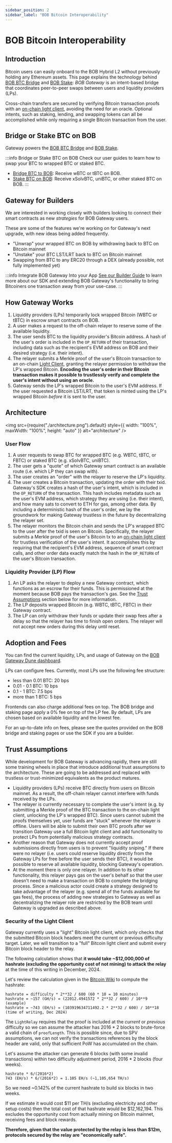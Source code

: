 ```yaml
---
sidebar_position: 2
sidebar_label: "BOB Bitcoin Interoperability"
---
```


# BOB Bitcoin Interoperability

## Introduction

Bitcoin users can easily onboard to the BOB Hybrid L2 without previously holding any Ethereum assets. This page explains the technology behind [BOB BTC Bridge](https://app.gobob.xyz/en?type=deposit&network=bitcoin&receive=WBTC) and [BOB Stake](https://app.gobob.xyz/en/stake): _BOB Gateway_ is an intent-based bridge that coordinates peer-to-peer swaps between users and liquidity providers (LPs).

Cross-chain transfers are secured by verifying Bitcoin transaction proofs with an [on-chain light client](/learn/builder-guides/relay), avoiding the need for an oracle. Optional intents, such as staking, lending, and swapping tokens can all be accomplished while only requiring a single Bitcoin transaction from the user.

## Bridge or Stake BTC on BOB

Gateway powers the [BOB BTC Bridge](https://app.gobob.xyz/en?type=deposit&network=bitcoin&receive=WBTC) and [BOB Stake](https://app.gobob.xyz/en/stake).

:::info Bridge or Stake BTC on BOB
Check our user guides to learn how to swap your BTC to wrapped BTC or staked BTC.
- [Bridge BTC to BOB](/learn/user-guides/onboard-to-bob/bob-gateway/): Receive wBTC or tBTC on BOB.
- [Stake BTC on BOB](/learn/user-guides/bob-stake): Receive xSolvBTC, uniBTC, or other staked BTC on BOB.
:::

## Gateway for Builders

We are interested in working closely with builders looking to connect their smart contracts as new _strategies_ for BOB Gateway users.

These are some of the features we're working on for Gateway's next upgrade, with new ideas being added frequently.

- "Unwrap" your wrapped BTC on BOB by withdrawing back to BTC on Bitcoin mainnet
- "Unstake" your BTC LST/LRT back to BTC on Bitcoin mainnet
- Swapping from BTC to any ERC20 through a DEX (already possible, not fully implemented yet)

:::info Integrate BOB Gateway Into your App
[See our Builder Guide](/learn/builder-guides/gateway) to learn more about our SDK and extending BOB Gateway's functionality to bring Bitcoiners one transaction away from your use-case.
:::

## How Gateway Works

1. Liquidity providers (LPs) temporarily lock wrapped Bitcoin (WBTC or tBTC) in escrow smart contracts on BOB.
1. A user makes a request to the off-chain relayer to reserve some of the available liquidity.
1. The user sends BTC to the liquidity provider's Bitcoin address. A hash of the user's order is included in the `OP_RETURN` of their transaction, including data such as the recipient's EVM address on BOB and their desired strategy (i.e. their intent).
1. The relayer submits a Merkle proof of the user's Bitcoin transaction to an on-chain [Light Client](/learn/builder-guides/relay), granting the relayer permission to withdraw the LP's wrapped Bitcoin. **Encoding the user's order in their Bitcoin transaction makes it possible to trustlessly verify and complete the user's intent without using an oracle.**
1. Gateway sends the LP's wrapped Bitcoin to the user's EVM address. If the user requested a Bitcoin LST/LRT, that token is minted using the LP's wrapped Bitcoin _before_ it is sent to the user.

## Architecture

<img
src={require("./architecture.png").default}
style={{ width: "100%", maxWidth: "100%", height: "auto" }}
alt="architecture"
/>

### User Flow

1. A user requests to swap BTC for wrapped BTC (e.g. WBTC, tBTC, or FBTC) or staked BTC (e.g. xSolvBTC, uniBTC).
1. The user gets a "quote" of which Gateway smart contract is an available route (i.e. which LP they can swap with).
1. The user creates an "order" with the relayer to reserve the LP's liquidity.
1. The user creates a Bitcoin transaction, updating the order with their txid. Gateway's SDK creates a hash of the user's intent, which is included in the `OP_RETURN` of the transaction. This hash includes metadata such as the user's EVM address, which strategy they are using (i.e. their intent), and how many sats to convert to ETH for gas, among other data. By including a deterministic hash of the user's order, we lay the groundwork for making Gateway trustless in the future by decentralizing the relayer set.
1. The relayer monitors the Bitcoin chain and sends the LP's wrapped BTC to the user after the txid is seen on Bitcoin. Specifically, the relayer submits a Merkle proof of the user's Bitcoin tx to an [on-chain light client](/learn/builder-guides/relay) for trustless verification of the user's intent. It accomplishes this by requiring that the recipient's EVM address, sequence of smart contract calls, and other order data exactly match the hash in the `OP_RETURN` of the user's Bitcoin transaction.

### Liquidity Provider (LP) Flow

1. An LP asks the relayer to deploy a new Gateway contract, which functions as an escrow for their funds. This is permissioned at the moment because BOB pays the transaction's gas. See the [Trust Assumptions](#trust-assumptions) section below for more information.
2. The LP deposits wrapped Bitcoin (e.g. WBTC, tBTC, FBTC) in their Gateway contract.
3. The LP can only withdraw their funds or update their swap fees after a delay so that the relayer has time to finish open orders. The relayer will not accept new orders during this delay until reset.

## Adoption and Fees

You can find the current liquidity, LPs, and usage of Gateway on the [BOB Gateway Dune dashboard](https://dune.com/bob_collective/gateway).

LPs can configure fees. Currently, most LPs use the following fee structure:

- less than 0.01 BTC: 20 bps
- 0.01 - 0.1 BTC: 10 bps
- 0.1 - 1 BTC: 7.5 bps
- more than 1 BTC: 5 bps

Frontends can also charge additional fees on top. The BOB bridge and staking page apply a 0% fee on top of the LP fee. By default, LPs are chosen based on available liquidity and the lowest fee.

For an up-to-date info on fees, please see the quotes provided on the BOB bridge and staking pages or use the SDK if you are a builder.

## Trust Assumptions

While development for BOB Gateway is advancing rapidly, there are still some training wheels in place that introduce additional trust assumptions to the architecture. These are going to be addressed and replaced with trustless or trust-minimized equivalents as the product matures.

- Liquidity providers (LPs) receive BTC directly from users on Bitcoin mainnet. As a result, the off-chain relayer cannot interfere with funds received by the LPs.
- The relayer is currently necessary to complete the user's intent (e.g. by submitting a Merkle proof of the BTC transaction to the on-chain light client, unlocking the LP's wrapped BTC). Since users cannot submit the proofs themselves yet, user funds are "stuck" whenever the relayer is offline. Users will be able to submit their own BTC proofs after we transition Gateway use a full Bitcoin light client and add functionality to protect LPs from potentially malicious strategy contracts.
- Another reason that Gateway does not currently accept proof submissions directly from users is to prevent "liquidity sniping." If there were no relayer (i.e. users could reserve liquidity directly from the Gateway LPs for free before the user sends their BTC), it would be possible to reserve all available liquidity, blocking Gateway's operation.
- At the moment there is only one relayer. In addition to its other functionality, this relayer pays gas on the user's behalf so that the user doesn't need to make a transaction on BOB to complete the bridging process. Since a malicious actor could create a strategy designed to take advantage of the relayer (e.g. spend all of the funds available for gas fees), the process of adding new strategies to Gateway as well as decentralizing the relayer role are restricted by the BOB team until Gateway is upgraded as described above.

### Security of the Light Client

Gateway currently uses a "light" Bitcoin light client, which only checks that the submitted Bitcoin block headers meet the current or previous difficulty target. Later, we will transition to a "full" Bitcoin light client and submit every Bitcoin block header to the relay.

The following calculation shows that **it would take ~$12,000,000 of hashrate (excluding the opportunity cost of not mining) to attack the relay** at the time of this writing in December, 2024.

Let's review the calculation given in the [Bitcoin Wiki](https://en.bitcoin.it/wiki/Difficulty) to compute the hashrate:

```
hashrate = difficulty * 2**32 / 600 (60 * 10 = 10 minutes)
hashrate = ~157 (GH/s) = (22012.4941572 * 2**32 / 600) / 10**9 (example)
hashrate = ~743 (EH/s) = (103919634711492.2 * 2**32 / 600) / 10**18 (time of writing, Dec 2024)
```

The `LightRelay` requires that the proof is included at the _current_ or _previous_ difficulty so we can assume the attacker has 2016 \* 2 blocks to brute-force a valid chain of `proofLength`.
This is possible since, due to SPV assumptions, we can not verify the transactions references by the block header are valid, only that sufficient PoW has accumulated on the chain.

Let's assume the attacker can generate 6 blocks (with some invalid transactions) within two difficulty adjustment period, 2016 \* 2 blocks (four weeks).

```
hashrate * 6/(2016*2)
743 (EH/s) * 6/(2016*2) = 1.105 EH/s (~1,105,654 TH/s)
```

So we need ~0.142% of the current hashrate to build six blocks in two weeks.

If we estimate it would cost $11 per TH/s (excluding electricity and other setup costs) then the total cost of that hashrate would be $12,162,194.
This excludes the opportunity cost from actually mining on Bitcoin mainnet, receiving fees and block rewards.

**Therefore, given that the value protected by the relay is less than $12m, protocols secured by the relay are "economically safe".**
